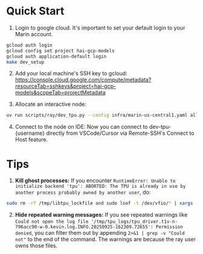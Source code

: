 # Quick Start
1. Login to google cloud. It's important to set your default login to your Marin account.
```bash
gcloud auth login
gcloud config set project hai-gcp-models
gcloud auth application-default login
make dev_setup
```

2. Add your local machine's SSH key to gcloud: https://console.cloud.google.com/compute/metadata?resourceTab=sshkeys&project=hai-gcp-models&scopeTab=projectMetadata

3. Allocate an interactive node:
```bash
uv run scripts/ray/dev_tpu.py --config infra/marin-us-central1.yaml allocate --tpu-type v5p-8
```

4. Connect to the node on IDE: Now you can connect to dev-tpu-{username} directly from VSCode/Cursor via Remote-SSH's Connect to Host feature.

# Tips
1. **Kill ghost processes:** If you encounter `RuntimeError: Unable to initialize backend 'tpu': ABORTED: The TPU is already in use by another process probably owned by another user`, do:
```bash
sudo rm -rf /tmp/libtpu_lockfile and sudo lsof -t /dev/vfio/* | xargs -r sudo kill -9
```

2. **Hide repeated warning messages:** If you see repeated warnings like `Could not open the log file '/tmp/tpu_logs/tpu_driver.t1v-n-796acc90-w-0.kevin.log.INFO.20250925-162309.72655': Permission denied`, you can filter them out by appending `2>&1 | grep -v "Could not"` to the end of the command. The warnings are because the ray user owns those files.
